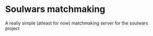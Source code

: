 # Soulwars matchmaking

A really simple (atleast for now) matchmaking server for the soulwars project

